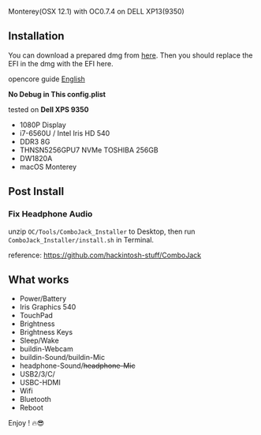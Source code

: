 Monterey(OSX 12.1) with OC0.7.4 on DELL XP13(9350)

## Installation

You can download a prepared dmg from [here](https://blog.daliansky.net/macOS-Monterey-12.1-21C52-Release-version-with-OC-0.7.6-CLOVER-5143-and-FirPE-original-image.html#more). Then you should replace the EFI in the dmg with the EFI here.

opencore guide [English](https://dortania.github.io/OpenCore-Install-Guide/installer-guide/)

**No Debug in This config.plist**

tested on **Dell XPS 9350**

- 1080P Display
- i7-6560U / Intel Iris HD 540
- DDR3 8G
- THNSN5256GPU7 NVMe TOSHIBA 256GB
- DW1820A
- macOS Monterey

## Post Install

### Fix Headphone Audio

unzip `OC/Tools/ComboJack_Installer` to Desktop, then run `ComboJack_Installer/install.sh` in Terminal.  

reference: https://github.com/hackintosh-stuff/ComboJack

## What works

- Power/Battery
- Iris Graphics 540 
- TouchPad
- Brightness
- Brightness Keys
- Sleep/Wake
- buildin-Webcam
- buildin-Sound/buildin-Mic
- headphone-Sound/~~headphone-Mic~~
- USB2/3/C/
- USBC-HDMI
- Wifi
- Bluetooth
- Reboot

Enjoy ! 🔥😎